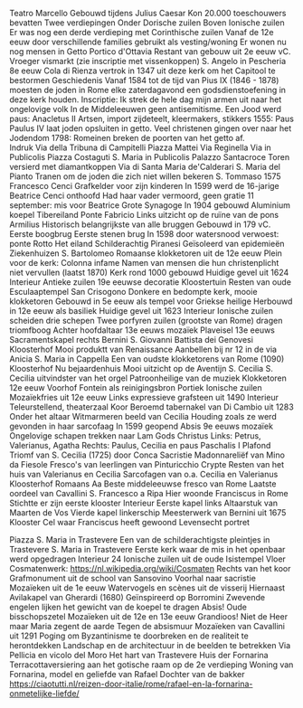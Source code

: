 Teatro Marcello
	Gebouwd tijdens Julius Caesar
	Kon 20.000 toeschouwers bevatten
	Twee verdiepingen
		Onder Dorische zuilen
		Boven Ionische zuilen
		Er was nog een derde verdieping met Corinthische zuilen
		Vanaf de 12e  eeuw door verschillende families gebruikt als vesting/woning
		Er wonen nu nog mensen in
Getto
	Portico d'Ottavia
		Restant van gebouw uit 2e eeuw vC.
		Vroeger vismarkt (zie inscriptie met vissenkoppen)
	S. Angelo in Pescheria
		8e eeuw
		Cola di Rienza vertrok in 1347 uit deze kerk om het Capitool te bestormen
	Geschiedenis
		Vanaf 1584 tot de tijd van Pius IX (1846 - 1878) moesten de joden in Rome elke zaterdagavond een godsdienstoefening in deze kerk houden.
		Inscriptie: Ik strek de hele dag mijn armen uit naar het ongelovige volk
		In de Middeleeuwen geen antisemitisme. 
			Een Jood werd paus: Anacletus II
		Artsen, import zijdeteelt, kleermakers, stikkers
		1555: Paus Paulus IV laat joden opsluiten in getto. Veel christenen gingen over naar het Jodendom
		1798: Romeinen breken de poorten van het getto af.   
	Indruk
		Via della Tribuna di Campitelli
		Piazza Mattei
		Via Reginella
		Via in Publicolis
		Piazza Costaguti
			S.  Maria in Publicolis
		Palazzo Santacroce
			Toren versierd met diamantkoppen
		Via di Santa Maria de'Calderari
			S. Maria del Pianto
				Tranen om de joden die zich niet willen bekeren
		S. Tommaso
			1575 Francesco Cenci
			Grafkelder voor zijn kinderen
			In 1599 werd de 16-jarige Beatrice Cenci onthoofd
			Had haar vader vermoord, geen gratie
			11 september: mis voor Beatrice
		Grote Synagoge
			In 1904 gebouwd
			Aluminium koepel
Tibereiland
	Ponte Fabricio
		Links uitzicht op de ruïne van de pons Armilius
			Historisch belangrijkste van alle bruggen
			Gebouwd in 179 vC.
			Eerste boogbrug
			Eerste stenen brug
			In 1598 door watersnood verwoest: ponte Rotto
	Het eiland
		Schilderachtig
			Piranesi
		Geïsoleerd van epidemieën
			Ziekenhuizen
	S. Bartolomeo
		Romaanse klokketoren uit de 12e eeuw
		Plein voor de kerk: Colonna infame
			Namen van mensen die hun christenplicht niet vervullen (laatst 1870)
		Kerk rond 1000 gebouwd
		Huidige gevel uit 1624
		Interieur
			Antieke zuilen
			19e eeuwse decoratie
		Kloostertuin
			Resten van oude Esculaaptempel
San Crisogono
	Donkere en bedompte kerk, mooie klokketoren
	Gebouwd in 5e eeuw als tempel voor Griekse heilige
	Herbouwd in 12e eeuw als basiliek
	Huidige gevel uit 1623
	Interieur
		Ionische zuilen scheiden drie schepen
		Twee porfyren zuilen (grootste van Rome) dragen triomfboog
		Achter hoofdaltaar
			13e eeuws mozaïek
	Plaveisel
			13e eeuws
		Sacramentskapel rechts
			Bernini
S. Giovanni Battista dei Genovesi
	Kloosterhof
		Mooi produktt van Renaissance
		Aanbellen bij nr 12  in de via Anicia
S.  Maria in Cappella
	Een van oudste klokketorens van Rome (1090)
	Kloosterhof
		Nu bejaardenhuis
		Mooi uitzicht op de Aventijn
S. Cecilia
	S. Cecilia
		uitvindster van het orgel
		Patroonheilige van de muziek
	Klokketoren
		12e eeuw
	Voorhof
		Fontein als reinigingsbron
	Portiek
		Ionische zuilen
		Mozaïekfries uit 12e eeuw
		Links expressieve grafsteen uit 1490
	Interieur
		Teleurstellend, theaterzaal
		Koor
			Beroemd tabernakel van Di Cambio uit 1283
		Onder het altaar
			Witmarmeren beeld van Cecilia
				Houding zoals ze werd gevonden in haar sarcofaag
				In 1599 geopend
		Absis
			9e eeuws mozaïek
				Ongelovige schapen trekken naar Lam Gods
				Christus
					Links: Petrus, Valerianus, Agatha
					Rechts: Paulus, Cecilia en paus Paschalis I
		Plafond
			Triomf van S.  Cecilia (1725) door Conca
		Sacristie
			Madonnareliëf van Mino da Fiesole
			Fresco's van leerlingen van Pinturicchio
		Crypte
			Resten van het huis van Valerianus en Cecilia
			Sarcofagen van o.a. Cecilia en Valerianus
		Kloosterhof
			Romaans
		Aa	Beste middeleeuwse fresco van Rome
				Laatste oordeel van Cavallini
S. Francesco a Ripa
	Hier woonde Franciscus in Rome
	Stichtte er zijn eerste klooster
	Interieur
		Eerste kapel links
			Altaarstuk van Maarten de Vos
		Vierde kapel linkerschip
			Meesterwerk van Bernini uit 1675
	Klooster
		Cel waar Franciscus heeft gewoond
			Levensecht portret
			
Piazza S. Maria in Trastevere
	Een van de schilderachtigste pleintjes in Trastevere
S.  Maria in Trastevere
	Eerste kerk waar de mis in het openbaar werd opgedragen
	Interieur
		24 Ionische zuilen uit de oude Isistempel
	Vloer
		Cosmatenwerk: https://nl.wikipedia.org/wiki/Cosmaten
	Rechts van het koor
		Grafmonument uit de school  van Sansovino
	Voorhal naar sacristie
		Mozaïeken uit de 1e eeuw
			Watervogels en scènes uit de visserij
	Hiernaast
		Avilakapel van Gherardi (1680)
		Geïnspireerd op Borromini
			Zwevende engelen lijken het gewicht van de koepel te dragen
	Absis!
		Oude bisschopszetel
		Mozaïeken uit de 12e en 13e eeuw
			Grandioos!
			Niet de Heer maar Maria zegent de aarde
		Tegen de absismuur
			Mozaïeken van Cavallini uit 1291
				Poging om Byzantinisme te doorbreken en de realiteit te herontdekken
				Landschap en de architectuur in de beelden te betrekken
Via Pellicia en vicolo del  Moro
	Het hart van Trastevere
Huis der Fornarina
	Terracottaversiering aan het gotische raam op de 2e verdieping
	Woning van Fornarina, model en geliefde van Rafael
	Dochter van de bakker
	https://ciaotutti.nl/reizen-door-italie/rome/rafael-en-la-fornarina-onmetelijke-liefde/